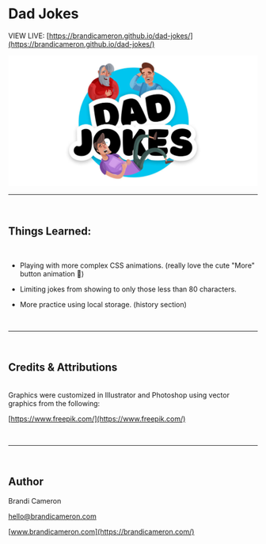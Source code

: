 # Dad Jokes

VIEW LIVE: [https://brandicameron.github.io/dad-jokes/](https://brandicameron.github.io/dad-jokes/)

![App Screenshot](/public/share.jpg)

---

&nbsp;<br>

## Things Learned:

&nbsp;<br>

- Playing with more complex CSS animations. (really love the cute "More" button animation 💜)
- Limiting jokes from showing to only those less than 80 characters.
- More practice using local storage. (history section)

  &nbsp;<br>

---

&nbsp;<br>

## Credits & Attributions

&nbsp;<br>
Graphics were customized in Illustrator and Photoshop using vector graphics from the following:

[https://www.freepik.com/](https://www.freepik.com/)

&nbsp;<br>

---

&nbsp;<br>

## Author

Brandi Cameron

[hello@brandicameron.com](mailto:hello@brandicameron.com)

[www.brandicameron.com](https://brandicameron.com/)
